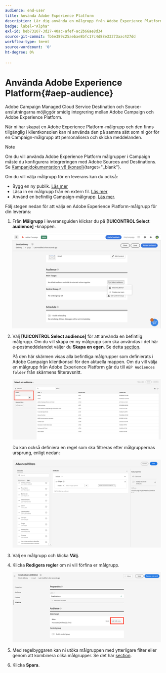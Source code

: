 ```yaml
---
audience: end-user
title: Använda Adobe Experience Platform
description: Lär dig använda en målgrupp från Adobe Experience Platform
badge: label="Alpha"
exl-id: beb73107-3d27-40ac-afef-ac2b66ae8d34
source-git-commit: fb6e389c25aebae8bfc17c4d88e33273aac427dd
workflow-type: tm+mt
source-wordcount: '0'
ht-degree: 0%

---
```


# Använda Adobe Experience Platform{#aep-audience}

Adobe Campaign Managed Cloud Service Destination och Source-anslutningarna möjliggör smidig integrering mellan Adobe Campaign och Adobe Experience Platform.

När ni har skapat en Adobe Experience Platform-målgrupp och den finns tillgänglig i klientkonsolen kan ni använda den på samma sätt som ni gör för en Campaign-målgrupp att personalisera och skicka meddelanden.

>[!NOTE]
>
>Om du vill använda Adobe Experience Platform målgrupper i Campaign måste du konfigurera integreringen med Adobe Sources and Destinations. Se [Kampanjdokumentation v8 (konsol)](https://experienceleague.adobe.com/docs/campaign/campaign-v8/connect/ac-aep.html){target="_blank"}.


Om du vill välja målgrupp för en leverans kan du också:

* Bygg en ny publik. [Läs mer](segment-builder.md)
* Läsa in en målgrupp från en extern fil. [Läs mer](file-audience.md)
* Använd en befintlig Campaign-målgrupp. [Läs mer](add-audience.md).

Följ stegen nedan för att välja en Adobe Experience Platform-målgrupp för din leverans:

1. Från **Målgrupp** i leveransguiden klickar du på **[!UICONTROL Select audience]** -knappen.

   ![](assets/create-audience.png)

1. Välj **[!UICONTROL Select audience]** för att använda en befintlig målgrupp. Om du vill skapa en ny målgrupp som ska användas i det här e-postmeddelandet väljer du **Skapa en egen**. Se detta [section](segment-builder.md).

   På den här skärmen visas alla befintliga målgrupper som definierats i Adobe Campaign klientkonsol för den aktuella mappen. Om du vill välja en målgrupp från Adobe Experience Platform går du till `AEP Audiences folder` från skärmens filteravsnitt.

   ![](assets/select-audience-folder.png)

   Du kan också definiera en regel som ska filtreras efter målgruppernas ursprung, enligt nedan:

   ![](assets/filter-on-aep-audience.png)

1. Välj en målgrupp och klicka **Välj**.

1. Klicka **Redigera regler** om ni vill förfina er målgrupp.

   ![](assets/refine-audience.png)

1. Med regelbyggaren kan ni utöka målgruppen med ytterligare filter eller genom att kombinera olika målgrupper. Se det här [section](segment-builder.md).

1. Klicka **Spara**.



